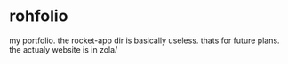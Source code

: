 # rohfolio
my portfolio. the rocket-app dir is basically useless. thats for future plans. the actualy website is in zola/
